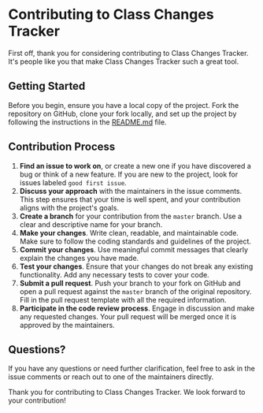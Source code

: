 # Contributing to Class Changes Tracker

First off, thank you for considering contributing to Class Changes Tracker. It's people like you that make Class Changes Tracker such a great tool.

## Getting Started

Before you begin, ensure you have a local copy of the project. Fork the repository on GitHub, clone your fork locally, and set up the project by following the instructions in the [README.md](README.md) file.

## Contribution Process

1. **Find an issue to work on**, or create a new one if you have discovered a bug or think of a new feature. If you are new to the project, look for issues labeled `good first issue`.
2. **Discuss your approach** with the maintainers in the issue comments. This step ensures that your time is well spent, and your contribution aligns with the project's goals.
3. **Create a branch** for your contribution from the `master` branch. Use a clear and descriptive name for your branch.
4. **Make your changes**. Write clean, readable, and maintainable code. Make sure to follow the coding standards and guidelines of the project.
5. **Commit your changes**. Use meaningful commit messages that clearly explain the changes you have made.
6. **Test your changes**. Ensure that your changes do not break any existing functionality. Add any necessary tests to cover your code.
7. **Submit a pull request**. Push your branch to your fork on GitHub and open a pull request against the `master` branch of the original repository. Fill in the pull request template with all the required information.
8. **Participate in the code review process**. Engage in discussion and make any requested changes. Your pull request will be merged once it is approved by the maintainers.


## Questions?

If you have any questions or need further clarification, feel free to ask in the issue comments or reach out to one of the maintainers directly.

Thank you for contributing to Class Changes Tracker. We look forward to your contribution!
